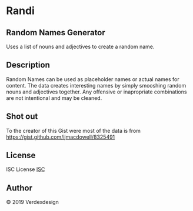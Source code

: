 # Randi

## Random Names Generator

Uses a list of nouns and adjectives to create a random name.

## Description

Random Names can be used as placeholder names or actual names for content.
The data creates interesting names by simply smooshing random nouns and adjectives together.
Any offensive or inapropriate combinations are not intentional and may be cleaned.

## Shot out

To the creator of this Gist were most of the data is from
<https://gist.github.com/ijmacdowell/8325491>

## License

ISC License [ISC](https://opensource.org/licenses/ISC)

## Author

&copy; 2019 Verdexdesign
